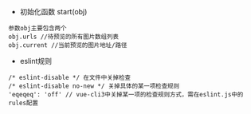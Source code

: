 * 初始化函数 start(obj)
```
参数obj主要包含两个
obj.urls //待预览的所有图片数组列表
obj.current //当前预览的图片地址/路径
```
* eslint规则
```
/* eslint-disable */ 在文件中关掉检查
/* eslint-disable no-new */ 关掉具体的某一项检查规则
'eqeqeq': 'off' // vue-cli3中关掉某一项的检查规则方式，需在eslint.js中的rules配置
```
